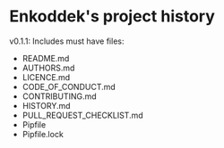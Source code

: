 # Enkoddek's project history

v0.1.1: Includes must have files:

- README.md
- AUTHORS.md
- LICENCE.md
- CODE_OF_CONDUCT.md
- CONTRIBUTING.md
- HISTORY.md
- PULL_REQUEST_CHECKLIST.md
- Pipfile
- Pipfile.lock